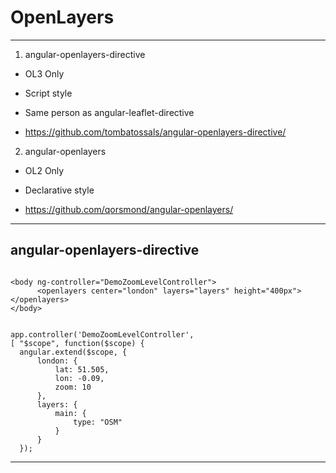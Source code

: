 # OpenLayers

---

1. angular-openlayers-directive

  * OL3 Only
  
  * Script style
  
  * Same person as angular-leaflet-directive
  
  * <https://github.com/tombatossals/angular-openlayers-directive/>

2. angular-openlayers

  * OL2 Only
  
  * Declarative style
  
  * <https://github.com/qorsmond/angular-openlayers/>

---

## angular-openlayers-directive

```

<body ng-controller="DemoZoomLevelController">
      <openlayers center="london" layers="layers" height="400px"></openlayers>
</body>

```

```

app.controller('DemoZoomLevelController', 
[ "$scope", function($scope) {
  angular.extend($scope, {
      london: {
          lat: 51.505,
          lon: -0.09,
          zoom: 10
      },
      layers: {
          main: {
              type: "OSM"
          }
      }
  });

```

---
